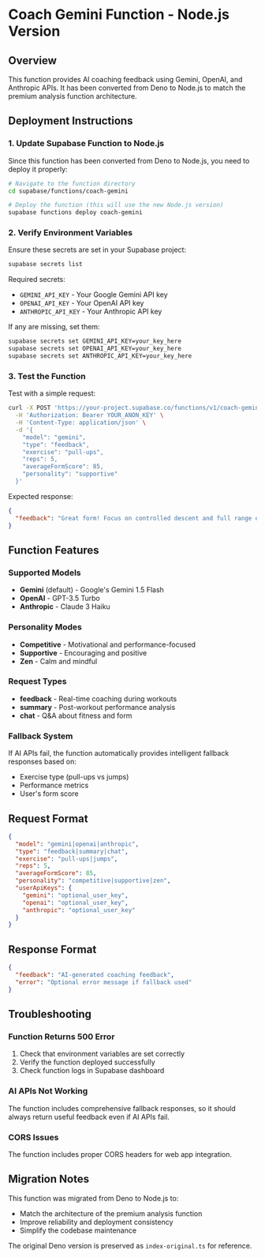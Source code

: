 # Coach Gemini Function - Node.js Version

## Overview
This function provides AI coaching feedback using Gemini, OpenAI, and Anthropic APIs. It has been converted from Deno to Node.js to match the premium analysis function architecture.

## Deployment Instructions

### 1. Update Supabase Function to Node.js

Since this function has been converted from Deno to Node.js, you need to deploy it properly:

```bash
# Navigate to the function directory
cd supabase/functions/coach-gemini

# Deploy the function (this will use the new Node.js version)
supabase functions deploy coach-gemini
```

### 2. Verify Environment Variables

Ensure these secrets are set in your Supabase project:

```bash
supabase secrets list
```

Required secrets:
- `GEMINI_API_KEY` - Your Google Gemini API key
- `OPENAI_API_KEY` - Your OpenAI API key  
- `ANTHROPIC_API_KEY` - Your Anthropic API key

If any are missing, set them:

```bash
supabase secrets set GEMINI_API_KEY=your_key_here
supabase secrets set OPENAI_API_KEY=your_key_here
supabase secrets set ANTHROPIC_API_KEY=your_key_here
```

### 3. Test the Function

Test with a simple request:

```bash
curl -X POST 'https://your-project.supabase.co/functions/v1/coach-gemini' \
  -H 'Authorization: Bearer YOUR_ANON_KEY' \
  -H 'Content-Type: application/json' \
  -d '{
    "model": "gemini",
    "type": "feedback", 
    "exercise": "pull-ups",
    "reps": 5,
    "averageFormScore": 85,
    "personality": "supportive"
  }'
```

Expected response:
```json
{
  "feedback": "Great form! Focus on controlled descent and full range of motion."
}
```

## Function Features

### Supported Models
- **Gemini** (default) - Google's Gemini 1.5 Flash
- **OpenAI** - GPT-3.5 Turbo  
- **Anthropic** - Claude 3 Haiku

### Personality Modes
- **Competitive** - Motivational and performance-focused
- **Supportive** - Encouraging and positive
- **Zen** - Calm and mindful

### Request Types
- **feedback** - Real-time coaching during workouts
- **summary** - Post-workout performance analysis
- **chat** - Q&A about fitness and form

### Fallback System
If AI APIs fail, the function automatically provides intelligent fallback responses based on:
- Exercise type (pull-ups vs jumps)
- Performance metrics
- User's form score

## Request Format

```json
{
  "model": "gemini|openai|anthropic",
  "type": "feedback|summary|chat", 
  "exercise": "pull-ups|jumps",
  "reps": 5,
  "averageFormScore": 85,
  "personality": "competitive|supportive|zen",
  "userApiKeys": {
    "gemini": "optional_user_key",
    "openai": "optional_user_key", 
    "anthropic": "optional_user_key"
  }
}
```

## Response Format

```json
{
  "feedback": "AI-generated coaching feedback",
  "error": "Optional error message if fallback used"
}
```

## Troubleshooting

### Function Returns 500 Error
1. Check that environment variables are set correctly
2. Verify the function deployed successfully
3. Check function logs in Supabase dashboard

### AI APIs Not Working
The function includes comprehensive fallback responses, so it should always return useful feedback even if AI APIs fail.

### CORS Issues
The function includes proper CORS headers for web app integration.

## Migration Notes

This function was migrated from Deno to Node.js to:
- Match the architecture of the premium analysis function
- Improve reliability and deployment consistency
- Simplify the codebase maintenance

The original Deno version is preserved as `index-original.ts` for reference.